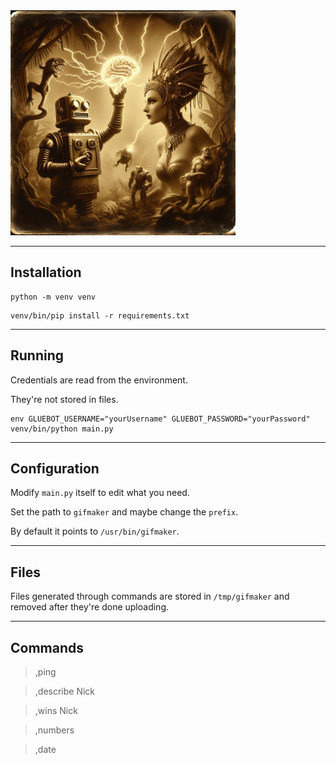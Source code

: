 <img src="describe.jpg" width="360">

---

## Installation

```shell
python -m venv venv
```

```shell
venv/bin/pip install -r requirements.txt
```

---

## Running

Credentials are read from the environment.

They're not stored in files.

```shell
env GLUEBOT_USERNAME="yourUsername" GLUEBOT_PASSWORD="yourPassword" venv/bin/python main.py
```

---

## Configuration

Modify `main.py` itself to edit what you need.

Set the path to `gifmaker` and maybe change the `prefix`.

By default it points to `/usr/bin/gifmaker`.

---

## Files

Files generated through commands are stored in `/tmp/gifmaker` and removed after they're done uploading.

---

## Commands

> ,ping

> ,describe Nick

> ,wins Nick

> ,numbers

> ,date
